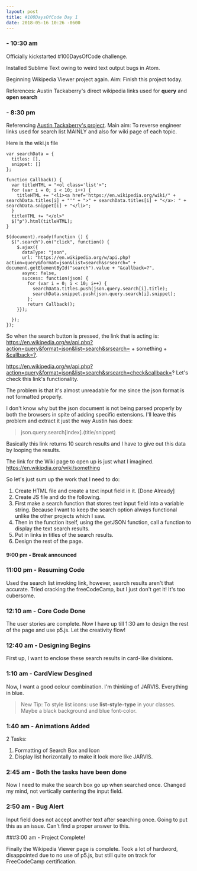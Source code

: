 ```yaml
---
layout: post
title: #100DaysOfCode Day 1
date: 2018-05-16 10:26 -0600
---
```


### - 10:30 am
Officially kickstarted #100DaysOfCode challenge. 

Installed Sublime Text owing to weird text output bugs in Atom.

Beginning Wikipedia Viewer project again.
Aim: Finish this project today.

References: Austin Tackaberry's direct wikipedia links used for **query** and **open search**

### - 8:30 pm
Referencing [Austin Tackaberry's project](https://www.freecodecamp.org/austintackaberry).
Main aim: To reverse engineer links used for search list MAINLY and also for wiki page of each topic.

Here is the wiki.js file
```
var searchData = {
  titles: [],
  snippet: []
};

function Callback() {
  var titleHTML = "<ol class='list'>";
  for (var i = 0; i < 10; i++) {
    titleHTML += "<li><a href='https://en.wikipedia.org/wiki/" + searchData.titles[i] + "'" + ">" + searchData.titles[i] + "</a>: " + searchData.snippet[i] + "</li>";
  }
  titleHTML += "</ol>"
  $("p").html(titleHTML);
}

$(document).ready(function () {
  $(".search").on("click", function() {
    $.ajax({
      dataType: "json",
      url: "https://en.wikipedia.org/w/api.php?action=query&format=json&list=search&srsearch=" + document.getElementById("search").value + "&callback=?",
      async: false,
      success: function(json) {
        for (var i = 0; i < 10; i++) {
          searchData.titles.push(json.query.search[i].title);
          searchData.snippet.push(json.query.search[i].snippet);
        };
        return Callback();
    }});

  });
});

```
So when the search button is pressed, the link that is acting is:
https://en.wikipedia.org/w/api.php?action=query&format=json&list=search&srsearch= + something + [&callback=?]().

https://en.wikipedia.org/w/api.php?action=query&format=json&list=search&srsearch=check&callback=?
Let's check this link's functionality.

The problem is that it's almost unreadable for me since the json format is not formatted properly.

I don't know why but the json document is not being parsed properly by both the browsers in spite of adding specific extensions.
I'll leave this problem and extract it just the way Austin has does: 

>json.query.search[index].(title/snippet) 

Basically this link returns 10 search results and I have to give out this data by looping the results.

The link for the Wiki page to open up is just what I imagined. 
https://en.wikipdia.org/wiki/something

So let's just sum up the work that I need to do:
1. Create HTML file and create a text input field in it. [Done Already]
2. Create JS file and do the following.
3. First make a search function that stores text input field into a variable string. Because I want to keep the search option always functional unlike the other projects which I saw.
4. Then in the function itself, using the getJSON function, call a function to display the text search results. 
5. Put in links in titles of the search results.
6. Design the rest of the page.

#### 9:00 pm - Break announced

### 11:00 pm - Resuming Code

Used the search list invoking link, however, search results aren't that accurate. 
Tried cracking the freeCodeCamp, but I just don't get it! It's too cubersome.

### 12:10 am - Core Code Done

The user stories are complete. Now I have up till 1:30 am to design the rest of the page and use p5.js. 
Let the creativity flow!

### 12:40 am - Designing Begins

First up, I want to enclose these search results in card-like divisions.

### 1:10 am - CardView Desgined

Now, I want a good colour combination. I'm thinking of JARVIS. Everything in blue.

>New Tip: To style list icons: use **list-style-type** in your classes.
Maybe a black background and blue font-color.

### 1:40 am - Animations Added

2 Tasks:
1. Formatting of Search Box and Icon
2. Display list horizontally to make it look more like JARVIS.

### 2:45 am - Both the tasks have been done

Now I need to make the search box go up when searched once.
Changed my mind, not vertically centering the input field.

### 2:50 am - Bug Alert

Input field does not accept another text after searching once. 
Going to put this as an issue. Can't find a proper answer to this. 

###3:00 am - Project Complete!

Finally the Wikipedia Viewer page is complete. Took a lot of hardword, disappointed due to no use of p5.js, but still quite on track for FreeCodeCamp certification.